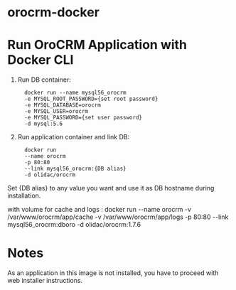 # orocrm-docker

# Run OroCRM Application with Docker CLI
1. Run DB container:

         docker run --name mysql56_orocrm 
         -e MYSQL_ROOT_PASSWORD={set root password}
         -e MYSQL_DATABASE=orocrm 
         -e MYSQL_USER=orocrm
         -e MYSQL_PASSWORD={set user password} 
         -d mysql:5.6


2. Run application container and link DB:

         docker run 
         --name orocrm
         -p 80:80
         --link mysql56_orocrm:{DB alias}
         -d olidac/orocrm

Set {DB alias} to any value you want and use it as DB hostname during installation.

with volume for cache and logs :
docker run --name orocrm -v /var/www/orocrm/app/cache -v /var/www/orocrm/app/logs -p 80:80 --link mysql56_orocrm:dboro -d olidac/orocrm:1.7.6

# Notes
As an application in this image is not installed, you have to proceed with web installer instructions.